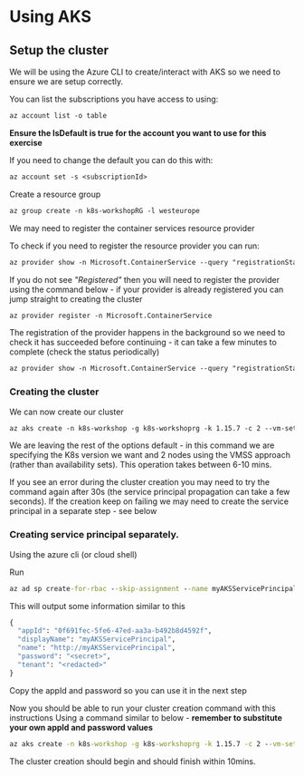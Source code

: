 # Using AKS

## Setup the cluster

We will be using the Azure CLI to create/interact with AKS so we need to ensure we are setup correctly.

You can list the subscriptions you have access to using:

```txt
az account list -o table
```

**Ensure the IsDefault is true for the account you want to use for this exercise**

If you need to change the default you can do this with:

```txt
az account set -s <subscriptionId>
```

Create a resource group

```txt
az group create -n k8s-workshopRG -l westeurope
```

We may need to register the container services resource provider

To check if you need to register the resource provider you can run:

```txt
az provider show -n Microsoft.ContainerService --query "registrationState"
```

If you do not see *"Registered"* then you will need to register the provider using the command below - if your provider is already registered you can jump straight to creating the cluster

```txt
az provider register -n Microsoft.ContainerService
```

The registration of the provider happens in the background so we need to check it has succeeded before continuing - it can take a few minutes to complete (check the status periodically)

```txt
az provider show -n Microsoft.ContainerService --query "registrationState"
```

### Creating the cluster

We can now create our cluster

```txt
az aks create -n k8s-workshop -g k8s-workshoprg -k 1.15.7 -c 2 --vm-set-type VirtualMachineScaleSets  --generate-ssh-keys
```

We are leaving the rest of the options default - in this command we are specifying the K8s version we want and 2 nodes using the VMSS approach (rather than availability sets). This operation takes between 6-10 mins.

If you see an error during the cluster creation you may need to try the command again after 30s (the service principal propagation can take a few seconds).
If the creation keep on failing we may need to create the service principal in a separate step - see below

### Creating service principal separately.

Using the azure cli (or cloud shell)

Run
```cmd
az ad sp create-for-rbac --skip-assignment --name myAKSServicePrincipal
```
This will output some information similar to this

```cmd
{
  "appId": "0f691fec-5fe6-47ed-aa3a-b492b8d4592f",
  "displayName": "myAKSServicePrincipal",
  "name": "http://myAKSServicePrincipal",
  "password": "<secret>",
  "tenant": "<redacted>"
}
```

Copy the appId and password so you can use it in the next step

Now you should be able to run your cluster creation command with this instructions
Using a command similar to below - **remember to substitute your own appId and password values**

```cmd
az aks create -n k8s-workshop -g k8s-workshoprg -k 1.15.7 -c 2 --vm-set-type VirtualMachineScaleSets  --generate-ssh-keys --service-principal <appId> --client-secret <password>
```

The cluster creation should begin and should finish within 10mins.